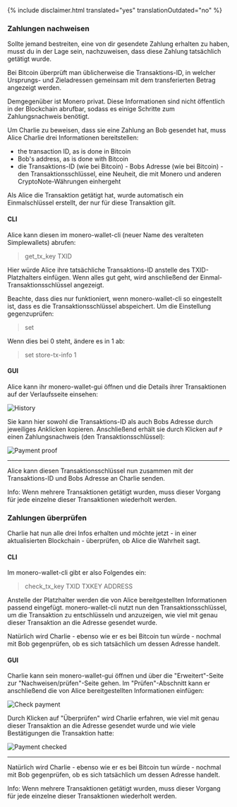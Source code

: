 {% include disclaimer.html translated="yes" translationOutdated="no" %}

### Zahlungen nachweisen

Sollte jemand bestreiten, eine von dir gesendete Zahlung erhalten zu haben,
musst du in der Lage sein, nachzuweisen, dass diese Zahlung tatsächlich
getätigt wurde.

Bei Bitcoin überprüft man üblicherweise die Transaktions-ID, in welcher
Ursprungs- und Zieladressen gemeinsam mit dem transferierten Betrag
angezeigt werden.

Demgegenüber ist Monero privat. Diese Informationen sind nicht öffentlich in
der Blockchain abrufbar, sodass es einige Schritte zum Zahlungsnachweis
benötigt.

Um Charlie zu beweisen, dass sie eine Zahlung an Bob gesendet hat, muss
Alice Charlie drei Informationen bereitstellen:

- the transaction ID, as is done in Bitcoin
- Bob's address, as is done with Bitcoin
- die Transaktions-ID (wie bei Bitcoin)  - Bobs Adresse (wie bei Bitcoin)  -
  den Transaktionsschlüssel, eine Neuheit, die mit Monero und anderen
  CryptoNote-Währungen einhergeht

Als Alice die Transaktion getätigt hat, wurde automatisch ein
Einmalschlüssel erstellt, der nur für diese Transaktion gilt.

#### CLI

Alice kann diesen im monero-wallet-cli (neuer Name des veralteten
Simplewallets) abrufen:

> get_tx_key TXID

Hier würde Alice ihre tatsächliche Transaktions-ID anstelle des
TXID-Platzhalters einfügen. Wenn alles gut geht, wird anschließend der
Einmal-Transaktionsschlüssel angezeigt.

Beachte, dass dies nur funktioniert, wenn monero-wallet-cli so eingestellt
ist, dass es die Transaktionsschlüssel abspeichert. Um die Einstellung
gegenzuprüfen:

> set

Wenn dies bei 0 steht, ändere es in 1 ab:

> set store-tx-info 1

#### GUI

Alice kann ihr monero-wallet-gui öffnen und die Details ihrer Transaktionen
auf der Verlaufsseite einsehen:

![History](/img/resources/user-guides/en/prove-payment/history.png)

Sie kann hier sowohl die Transaktions-ID als auch Bobs Adresse durch
jeweiliges Anklicken kopieren.  Anschließend erhält sie durch Klicken auf
`P` einen Zahlungsnachweis (den Transaktionsschlüssel):

![Payment
proof](/img/resources/user-guides/en/prove-payment/payment-proof.png)


---

Alice kann diesen Transaktionsschlüssel nun zusammen mit der Transaktions-ID
und Bobs Adresse an Charlie senden.

Info: Wenn mehrere Transaktionen getätigt wurden, muss dieser Vorgang für
jede einzelne dieser Transaktionen wiederholt werden.

### Zahlungen überprüfen

Charlie hat nun alle drei Infos erhalten und möchte jetzt - in einer
aktualisierten Blockchain - überprüfen, ob Alice die Wahrheit sagt.

#### CLI

Im monero-wallet-cli gibt er also Folgendes ein:

> check_tx_key TXID TXKEY ADDRESS

Anstelle der Platzhalter werden die von Alice bereitgestellten Informationen
passend eingefügt. monero-wallet-cli nutzt nun den Transaktionsschlüssel, um
die Transaktion zu entschlüsseln und anzuzeigen, wie viel mit genau dieser
Transaktion an die Adresse gesendet wurde.

Natürlich wird Charlie - ebenso wie er es bei Bitcoin tun würde - nochmal
mit Bob gegenprüfen, ob es sich tatsächlich um dessen Adresse handelt.

#### GUI

Charlie kann sein monero-wallet-gui öffnen und über die "Erweitert"-Seite zur "Nachweisen/prüfen"-Seite gehen. Im "Prüfen"-Abschnitt kann er anschließend die von Alice bereitgestellten Informationen einfügen:

![Check
payment](/img/resources/user-guides/en/prove-payment/check-payment.png)

Durch Klicken auf "Überprüfen" wird Charlie erfahren, wie viel mit genau
dieser Transaktion an die Adresse gesendet wurde und wie viele Bestätigungen
die Transaktion hatte:

![Payment
checked](/img/resources/user-guides/en/prove-payment/payment-checked.png)


---

Natürlich wird Charlie - ebenso wie er es bei Bitcoin tun würde - nochmal
mit Bob gegenprüfen, ob es sich tatsächlich um dessen Adresse handelt.

Info: Wenn mehrere Transaktionen getätigt wurden, muss dieser Vorgang für
jede einzelne dieser Transaktionen wiederholt werden.

